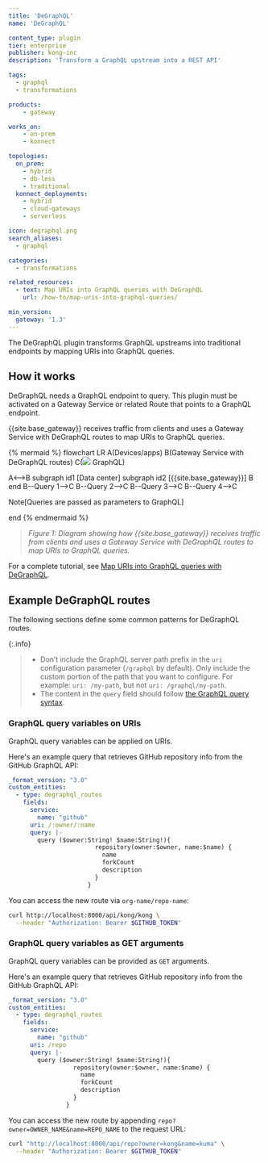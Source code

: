 ```yaml
---
title: 'DeGraphQL'
name: 'DeGraphQL'

content_type: plugin
tier: enterprise
publisher: kong-inc
description: 'Transform a GraphQL upstream into a REST API'

tags:
  - graphql
  - transformations

products:
    - gateway

works_on:
    - on-prem
    - konnect

topologies:
  on_prem:
    - hybrid
    - db-less
    - traditional
  konnect_deployments:
    - hybrid
    - cloud-gateways
    - serverless

icon: degraphql.png
search_aliases:
  - graphql

categories:
  - transformations

related_resources:
  - text: Map URIs into GraphQL queries with DeGraphQL
    url: /how-to/map-uris-into-graphql-queries/

min_version:
  gateway: '1.3'
---
```


The DeGraphQL plugin transforms GraphQL upstreams into traditional endpoints by mapping URIs into GraphQL queries.

## How it works

DeGraphQL needs a GraphQL endpoint to query. 
This plugin must be activated on a Gateway Service or related Route that points to a GraphQL endpoint.

{{site.base_gateway}} receives traffic from clients and uses a Gateway Service with DeGraphQL routes to map URIs to GraphQL queries.

<!-- vale off -->
{% mermaid %}
flowchart LR
A(Devices/apps)
B(Gateway Service with 
DeGraphQL routes)
C(<img src="/assets/icons/graphql.svg" style="max-height:20px"/> GraphQL)

A<-->B
subgraph id1 [Data center]
subgraph id2 [{{site.base_gateway}}]
B
end
B--Query 1-->C
B--Query 2-->C
B--Query 3-->C
B--Query 4-->C

Note[Queries are passed as 
parameters to GraphQL]



end
{% endmermaid %}
<!-- vale on -->
> _Figure 1: Diagram showing how {{site.base_gateway}} receives traffic from clients and uses a Gateway Service 
with DeGraphQL routes to map URIs to GraphQL queries._

For a complete tutorial, see [Map URIs into GraphQL queries with DeGraphQL](/how-to/map-uris-into-graphql-queries/).

## Example DeGraphQL routes

The following sections define some common patterns for DeGraphQL routes.

{:.info}
> - Don’t include the GraphQL server path prefix in the `uri` configuration parameter (`/graphql` by default). 
Only include the custom portion of the path that you want to configure. For example: `uri: /my-path`, but not `uri: /graphql/my-path`.
> - The content in the `query` field should follow [the GraphQL query syntax](https://graphql.org/learn/queries/).

### GraphQL query variables on URIs

GraphQL query variables can be applied on URIs.

Here's an example query that retrieves GitHub repository info from the GitHub GraphQL API:

```yaml
_format_version: "3.0"
custom_entities:
  - type: degraphql_routes
    fields:
      service:
        name: "github"
      uri: /:owner/:name
      query: |-
        query ($owner:String! $name:String!){
                        repository(owner:$owner, name:$name) {
                          name
                          forkCount
                          description
                        }
                      }
```
You can access the new route via `org-name/repo-name`:

```sh
curl http://localhost:8000/api/kong/kong \
  --header "Authorization: Bearer $GITHUB_TOKEN"
```


### GraphQL query variables as GET arguments

GraphQL query variables can be provided as `GET` arguments.

Here's an example query that retrieves GitHub repository info from the GitHub GraphQL API:

```yaml
_format_version: "3.0"
custom_entities:
  - type: degraphql_routes
    fields:
      service:
        name: "github"
      uri: /repo
      query: |-
        query ($owner:String! $name:String!){
                  repository(owner:$owner, name:$name) {
                    name
                    forkCount
                    description
                  }
                }
```

You can access the new route by appending `repo?owner=OWNER_NAME&name=REPO_NAME` to the request URL:

```sh
curl "http://localhost:8000/api/repo?owner=kong&name=kuma" \
  --header "Authorization: Bearer $GITHUB_TOKEN"
```

